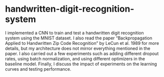 # handwritten-digit-recognition-system
I implemented a CNN to train and test a handwritten digit recognition system using the MNIST dataset. I also read the paper “Backpropagation Applied to Handwritten Zip Code Recognition” by LeCun et al. 1989 for more details, but my architecture does not mirror everything mentioned in the paper. I also carried out a few experiments such as adding different dropout rates, using batch normalization, and using different optimizers in the baseline model. Finally, I discuss the impact of experiments on the learning curves and testing performance.
